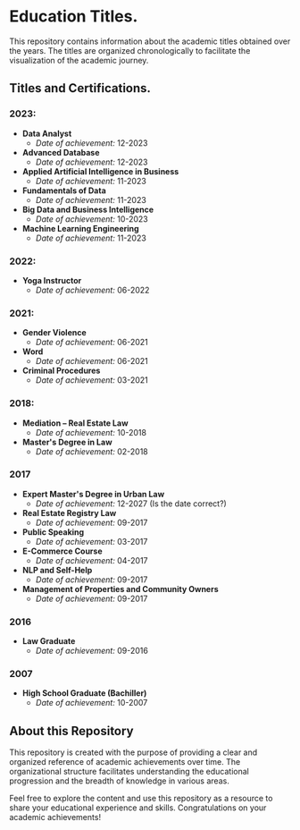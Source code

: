 # Education Titles.

This repository contains information about the academic titles obtained over the years. The titles are organized chronologically to facilitate the visualization of the academic journey.

## Titles and Certifications.

### 2023:
- **Data Analyst**
  - *Date of achievement:* 12-2023
- **Advanced Database**
  - *Date of achievement:* 12-2023
- **Applied Artificial Intelligence in Business**
  - *Date of achievement:* 11-2023
- **Fundamentals of Data**
  - *Date of achievement:* 11-2023
- **Big Data and Business Intelligence**
  - *Date of achievement:* 10-2023
- **Machine Learning Engineering**
  - *Date of achievement:* 11-2023

### 2022:
- **Yoga Instructor**
  - *Date of achievement:* 06-2022

### 2021:
- **Gender Violence**
  - *Date of achievement:* 06-2021
- **Word**
  - *Date of achievement:* 06-2021
- **Criminal Procedures**
  - *Date of achievement:* 03-2021

### 2018:
- **Mediation – Real Estate Law**
  - *Date of achievement:* 10-2018
- **Master's Degree in Law**
  - *Date of achievement:* 02-2018

### 2017
- **Expert Master's Degree in Urban Law**
  - *Date of achievement:* 12-2027 (Is the date correct?)
- **Real Estate Registry Law**
  - *Date of achievement:* 09-2017
- **Public Speaking**
  - *Date of achievement:* 03-2017
- **E-Commerce Course**
  - *Date of achievement:* 04-2017
- **NLP and Self-Help**
  - *Date of achievement:* 09-2017
- **Management of Properties and Community Owners**
  - *Date of achievement:* 09-2017

### 2016
- **Law Graduate**
  - *Date of achievement:* 09-2016

### 2007
- **High School Graduate (Bachiller)**
  - *Date of achievement:* 10-2007

## About this Repository

This repository is created with the purpose of providing a clear and organized reference of academic achievements over time. The organizational structure facilitates understanding the educational progression and the breadth of knowledge in various areas.

Feel free to explore the content and use this repository as a resource to share your educational experience and skills. Congratulations on your academic achievements!
